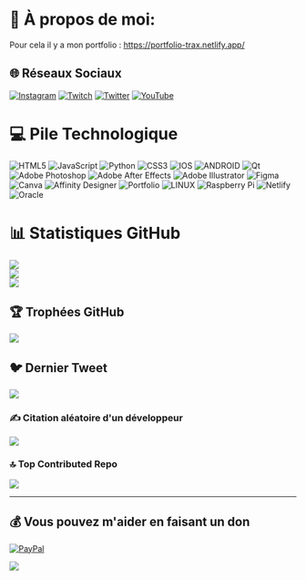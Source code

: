 # 💫 À propos de moi:
Pour cela il y a mon portfolio : https://portfolio-trax.netlify.app/ 


## 🌐 Réseaux Sociaux
[![Instagram](https://img.shields.io/badge/Instagram-%23E4405F.svg?logo=Instagram&logoColor=white)](https://instagram.com/maelrls) [![Twitch](https://img.shields.io/badge/Twitch-%239146FF.svg?logo=Twitch&logoColor=white)](https://www.twitch.tv/traxxouu) [![Twitter](https://img.shields.io/badge/Twitter-%231DA1F2.svg?logo=Twitter&logoColor=white)](https://twitter.com/@Fra_Trax) [![YouTube](https://img.shields.io/badge/YouTube-%23FF0000.svg?logo=YouTube&logoColor=white)](https://youtube.com/@frtrax9534) 

# 💻 Pile Technologique
![HTML5](https://img.shields.io/badge/html5-%23E34F26.svg?style=for-the-badge&logo=html5&logoColor=white) ![JavaScript](https://img.shields.io/badge/javascript-%23323330.svg?style=for-the-badge&logo=javascript&logoColor=%23F7DF1E) ![Python](https://img.shields.io/badge/python-3670A0?style=for-the-badge&logo=python&logoColor=ffdd54) ![CSS3](https://img.shields.io/badge/css3-%231572B6.svg?style=for-the-badge&logo=css3&logoColor=white) ![IOS](https://img.shields.io/badge/IOS-%2320232a.svg?style=for-the-badge&logo=apple&logoColor=white) ![ANDROID](https://img.shields.io/badge/android-%2320232a.svg?style=for-the-badge&logo=android&logoColor=%a4c639) ![Qt](https://img.shields.io/badge/Qt-%23217346.svg?style=for-the-badge&logo=Qt&logoColor=white) ![Adobe Photoshop](https://img.shields.io/badge/adobephotoshop-%2331A8FF.svg?style=for-the-badge&logo=adobephotoshop&logoColor=white) ![Adobe After Effects](https://img.shields.io/badge/Adobe%20After%20Effects-9999FF.svg?style=for-the-badge&logo=Adobe%20After%20Effects&logoColor=white) ![Adobe Illustrator](https://img.shields.io/badge/adobeillustrator-%23FF9A00.svg?style=for-the-badge&logo=adobeillustrator&logoColor=white) 	![Figma](https://img.shields.io/badge/figma-%23F24E1E.svg?style=for-the-badge&logo=figma&logoColor=white) ![Canva](https://img.shields.io/badge/Canva-%2300C4CC.svg?style=for-the-badge&logo=Canva&logoColor=white) ![Affinity Designer](https://img.shields.io/badge/affinitydesginer-%231B72BE.svg?style=for-the-badge&logo=affinity-designer&logoColor=white) ![Portfolio](https://img.shields.io/badge/Portfolio-%23000000.svg?style=for-the-badge&logo=firefox&logoColor=#FF7139) ![LINUX](https://img.shields.io/badge/Linux-FCC624?style=for-the-badge&logo=linux&logoColor=black) ![Raspberry Pi](https://img.shields.io/badge/-RaspberryPi-C51A4A?style=for-the-badge&logo=Raspberry-Pi) ![Netlify](https://img.shields.io/badge/netlify-%23000000.svg?style=for-the-badge&logo=netlify&logoColor=#00C7B7) ![Oracle](https://img.shields.io/badge/Oracle-F80000?style=for-the-badge&logo=oracle&logoColor=white)
# 📊 Statistiques GitHub
![](https://github-readme-stats.vercel.app/api?username=traxxouu&theme=chartreuse-dark&hide_border=false&include_all_commits=true&count_private=true)<br/>
![](https://github-readme-streak-stats.herokuapp.com/?user=traxxouu&theme=chartreuse-dark&hide_border=false)<br/>
![](https://github-readme-stats.vercel.app/api/top-langs/?username=traxxouu&theme=chartreuse-dark&hide_border=false&include_all_commits=true&count_private=true&layout=compact)

## 🏆 Trophées GitHub
![](https://github-profile-trophy.vercel.app/?username=traxxouu&theme=radical&no-frame=true&no-bg=true&margin-w=4)

## 🐦 Dernier Tweet
[![](https://gtce.itsvg.in/api?username=@Fra_Trax)](https://github.com/VishwaGauravIn/github-twitter-card-embed)

### ✍️ Citation aléatoire d'un développeur
![](https://quotes-github-readme.vercel.app/api?type=horizontal&theme=dark)

### 🔝 Top Contributed Repo
![](https://github-contributor-stats.vercel.app/api?username=frtrax&limit=5&theme=tokyonight&combine_all_yearly_contributions=true)

---
  ## 💰 Vous pouvez m'aider en faisant un don
  [![PayPal](https://img.shields.io/badge/PayPal-00457C?style=for-the-badge&logo=paypal&logoColor=white)](https://paypal.me/frtrax?country.x=FR&locale.x=fr_FR) 

  

<!-- Proudly created with GPRM ( https://gprm.itsvg.in ) -->


[![](https://visitcount.itsvg.in/api?id=frtrax&label=Profile%20Views&color=12&icon=0&pretty=true)](https://visitcount.itsvg.in)
